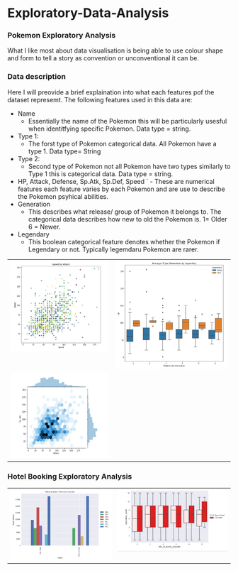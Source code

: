 # Exploratory-Data-Analysis

### Pokemon Exploratory Analysis
What I like most about data visualisation is being able to use colour shape and form to tell a story as convention or unconventional it can be.

### Data description
 Here I will preovide a brief explaination into what each features pof the dataset represemt.
 The following features used in this data are:
 * Name
   - Essentially the name of the Pokemon this will be particularly usesful when identitfying specific Pokemon. Data type = string.
 * Type 1:
   - The forst type of Pokemon categorical data. All Pokemon have a type 1. Data type= String
 * Type 2:
    - Second type of Pokemon not all Pokemon have two types similarly to Type 1 this is categorical data. Data type = string.
 * HP,	Attack,	Defense,	Sp.Atk,	Sp.Def,	Speed
  ` - These are numerical features each feature varies by each Pokemon and are use to describe the Pokemon psyhical abilities.
 * Generation
    -  This describes what release/ group of Pokemon it belongs to. The categorical data describes how new to old the Pokemon is. 1= Older 6 = Newer.
 * Legendary
    - This boolean categorical feature denotes whether the Pokemon if Legendary or not. Typically legemdaru Pokemon are rarer.

<table>
  <tr>
    <td valign="top"><img src="https://github.com/dwellin98/Exploratory-Data-Analysis/blob/master/images/PokemonEDA1.JPG" width=100% height=50%>
    <td valign="top"><img src="https://github.com/dwellin98/Exploratory-Data-Analysis/blob/master/images/PokemonEDA2.JPG" width=100% height=45%>
  </tr>
  <tr>
    <td valign="top"><img src="https://github.com/dwellin98/Exploratory-Data-Analysis/blob/master/images/PokemonEDA3.JPG" width=100% height=50%>
  </tr>
 </table>



### Hotel Booking Exploratory Analysis
<table>
  <tr>
     <td valign="top"><img src="https://github.com/dwellin98/Exploratory-Data-Analysis/blob/master/images/Popular By Country.JPG" width=100% height=60%>
     <td valign="top"><img src="https://github.com/dwellin98/Exploratory-Data-Analysis/blob/master/images/Boxplot Special.JPG" width=100% height=60%>
  </tr>
 </table>







